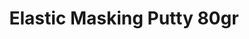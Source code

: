 ---
layout: product
title: "Elastic Masking Putty 80gr"
price: "950" 
desc: "Ponovo upotrebljiva elastična masa za maskiranje"
img_path: "/assets/img/AK8076.jpg"
brand: "AK"
available: false
special_offer: false
new: false
soon: false
cat: "070000"
subcat: "070200"
subsubcat: "070201"
sifra: "AK8076"
popular: true
---